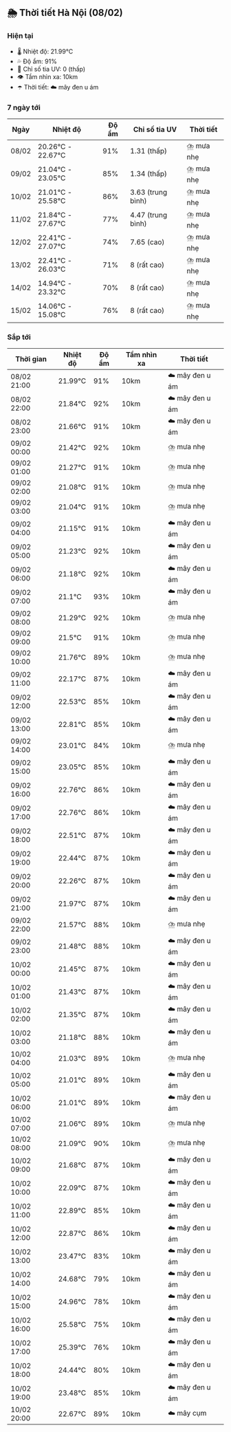 ## 🌦️ Thời tiết Hà Nội (08/02)

### Hiện tại

- 🌡️ Nhiệt độ: 21.99℃
- 💦 Độ ẩm: 91%
- 🌟 Chỉ số tia UV: 0 (thấp)
- 👁️ Tầm nhìn xa: 10km
- ☂️ Thời tiết: ☁️ mây đen u ám

### 7 ngày tới

| Ngày | Nhiệt độ | Độ ẩm | Chỉ số tia UV | Thời tiết |
| --- | --- | --- | --- | --- |
| 08/02 | 20.26℃ - 22.67℃ | 91% | 1.31 (thấp) | ⛈️ mưa nhẹ |
| 09/02 | 21.04℃ - 23.05℃ | 85% | 1.34 (thấp) | ⛈️ mưa nhẹ |
| 10/02 | 21.01℃ - 25.58℃ | 86% | 3.63 (trung bình) | ⛈️ mưa nhẹ |
| 11/02 | 21.84℃ - 27.67℃ | 77% | 4.47 (trung bình) | ⛈️ mưa nhẹ |
| 12/02 | 22.41℃ - 27.07℃ | 74% | 7.65 (cao) | ⛈️ mưa nhẹ |
| 13/02 | 22.41℃ - 26.03℃ | 71% | 8 (rất cao) | ⛈️ mưa nhẹ |
| 14/02 | 14.94℃ - 23.32℃ | 70% | 8 (rất cao) | ⛈️ mưa nhẹ |
| 15/02 | 14.06℃ - 15.08℃ | 76% | 8 (rất cao) | ⛈️ mưa nhẹ |

### Sắp tới

| Thời gian | Nhiệt độ | Độ ẩm | Tầm nhìn xa | Thời tiết |
| --- | --- | --- | --- | --- |
| 08/02 21:00 | 21.99℃ | 91% | 10km | ☁️ mây đen u ám |
| 08/02 22:00 | 21.84℃ | 92% | 10km | ☁️ mây đen u ám |
| 08/02 23:00 | 21.66℃ | 91% | 10km | ☁️ mây đen u ám |
| 09/02 00:00 | 21.42℃ | 92% | 10km | ⛈️ mưa nhẹ |
| 09/02 01:00 | 21.27℃ | 91% | 10km | ⛈️ mưa nhẹ |
| 09/02 02:00 | 21.08℃ | 91% | 10km | ⛈️ mưa nhẹ |
| 09/02 03:00 | 21.04℃ | 91% | 10km | ⛈️ mưa nhẹ |
| 09/02 04:00 | 21.15℃ | 91% | 10km | ☁️ mây đen u ám |
| 09/02 05:00 | 21.23℃ | 92% | 10km | ☁️ mây đen u ám |
| 09/02 06:00 | 21.18℃ | 92% | 10km | ☁️ mây đen u ám |
| 09/02 07:00 | 21.1℃ | 93% | 10km | ☁️ mây đen u ám |
| 09/02 08:00 | 21.29℃ | 92% | 10km | ⛈️ mưa nhẹ |
| 09/02 09:00 | 21.5℃ | 91% | 10km | ⛈️ mưa nhẹ |
| 09/02 10:00 | 21.76℃ | 89% | 10km | ⛈️ mưa nhẹ |
| 09/02 11:00 | 22.17℃ | 87% | 10km | ☁️ mây đen u ám |
| 09/02 12:00 | 22.53℃ | 85% | 10km | ☁️ mây đen u ám |
| 09/02 13:00 | 22.81℃ | 85% | 10km | ☁️ mây đen u ám |
| 09/02 14:00 | 23.01℃ | 84% | 10km | ⛈️ mưa nhẹ |
| 09/02 15:00 | 23.05℃ | 85% | 10km | ☁️ mây đen u ám |
| 09/02 16:00 | 22.76℃ | 86% | 10km | ☁️ mây đen u ám |
| 09/02 17:00 | 22.76℃ | 86% | 10km | ☁️ mây đen u ám |
| 09/02 18:00 | 22.51℃ | 87% | 10km | ☁️ mây đen u ám |
| 09/02 19:00 | 22.44℃ | 87% | 10km | ☁️ mây đen u ám |
| 09/02 20:00 | 22.26℃ | 87% | 10km | ☁️ mây đen u ám |
| 09/02 21:00 | 21.97℃ | 87% | 10km | ☁️ mây đen u ám |
| 09/02 22:00 | 21.57℃ | 88% | 10km | ⛈️ mưa nhẹ |
| 09/02 23:00 | 21.48℃ | 88% | 10km | ☁️ mây đen u ám |
| 10/02 00:00 | 21.45℃ | 87% | 10km | ☁️ mây đen u ám |
| 10/02 01:00 | 21.43℃ | 87% | 10km | ☁️ mây đen u ám |
| 10/02 02:00 | 21.35℃ | 87% | 10km | ☁️ mây đen u ám |
| 10/02 03:00 | 21.18℃ | 88% | 10km | ☁️ mây đen u ám |
| 10/02 04:00 | 21.03℃ | 89% | 10km | ⛈️ mưa nhẹ |
| 10/02 05:00 | 21.01℃ | 89% | 10km | ☁️ mây đen u ám |
| 10/02 06:00 | 21.01℃ | 89% | 10km | ☁️ mây đen u ám |
| 10/02 07:00 | 21.06℃ | 89% | 10km | ⛈️ mưa nhẹ |
| 10/02 08:00 | 21.09℃ | 90% | 10km | ⛈️ mưa nhẹ |
| 10/02 09:00 | 21.68℃ | 87% | 10km | ☁️ mây đen u ám |
| 10/02 10:00 | 22.09℃ | 87% | 10km | ☁️ mây đen u ám |
| 10/02 11:00 | 22.89℃ | 85% | 10km | ☁️ mây đen u ám |
| 10/02 12:00 | 22.87℃ | 86% | 10km | ☁️ mây đen u ám |
| 10/02 13:00 | 23.47℃ | 83% | 10km | ☁️ mây đen u ám |
| 10/02 14:00 | 24.68℃ | 79% | 10km | ☁️ mây đen u ám |
| 10/02 15:00 | 24.96℃ | 78% | 10km | ☁️ mây đen u ám |
| 10/02 16:00 | 25.58℃ | 75% | 10km | ☁️ mây đen u ám |
| 10/02 17:00 | 25.39℃ | 76% | 10km | ☁️ mây đen u ám |
| 10/02 18:00 | 24.44℃ | 80% | 10km | ☁️ mây đen u ám |
| 10/02 19:00 | 23.48℃ | 85% | 10km | ☁️ mây đen u ám |
| 10/02 20:00 | 22.67℃ | 89% | 10km | ☁️ mây cụm |
